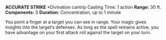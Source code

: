 **ACCURATE STRIKE**
*Divination cantrip
Casting Time: 1 action
**Range:** 30 ft.
**Components:** S
**Duration:**  Concentration, up to 1 minute
  
You point a finger at a target you can see in range. Your magic gives insights into the target’s defenses. As long as the spell remains active, you have advantage on your first attack roll against the target on your turn.
